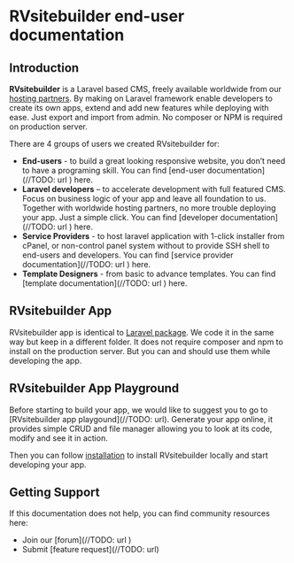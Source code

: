 # RVsitebuilder end-user documentation
## Introduction

**RVsitebuilder** is a Laravel based CMS, freely available worldwide from our [hosting partners](https://rvsitebuilder.com/hosting-partner/). 
By making on Laravel framework enable developers to create its own apps, extend and add new features while deploying with ease.
Just export and import from admin. No composer or NPM is required on production server.  

There are 4 groups of users we created RVsitebuilder for: 

- **End-users** - to build a great looking responsive website, you don’t need to have a programing skill. You can find [end-user documentation](//TODO: url ) here.
- **Laravel developers** – to accelerate development with full featured CMS. Focus on business logic of your app and leave all foundation to us. Together with worldwide hosting partners, no more trouble deploying your app. Just a simple click. You can find [developer documentation](//TODO: url ) here. 
- **Service Providers** - to host laravel application with 1-click installer from cPanel, or non-control panel system without to provide SSH shell to end-users and developers. You can find [service provider documentation](//TODO: url ) here. 
- **Template Designers** - from basic to advance templates. You can find [template  documentation](//TODO: url ) here. 

 
## RVsitebuilder App

RVsitebuilder app is identical to [Laravel package](https://laravel.com/docs/master/packages). We code it in the same way but keep in a different folder. It does not require composer and npm to install on the production server. But you can and should use them while developing the app. 

 
## RVsitebuilder App Playground 

Before starting to build your app, we would like to suggest you to go to [RVsitebuilder app playgound](//TODO: url). Generate your app online, it provides simple CRUD and file manager allowing you to look at its code, modify and see it in action. 

Then you can follow [installation](installation.md) to install RVsitebuilder locally and start developing your app.  

 
## Getting Support 

If this documentation does not help, you can find community resources here: 

- Join our [forum](//TODO: url )
- Submit [feature request](//TODO: url)
